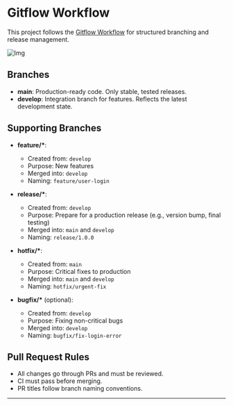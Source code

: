# Gitflow Workflow

This project follows the [Gitflow Workflow](https://www.atlassian.com/git/tutorials/comparing-workflows/gitflow-workflow) for structured branching and release management.

![Img](https://wac-cdn.atlassian.com/dam/jcr:cc0b526e-adb7-4d45-874e-9bcea9898b4a/04%20Hotfix%20branches.svg?cdnVersion=2710)

## Branches

- **main**: Production-ready code. Only stable, tested releases.
- **develop**: Integration branch for features. Reflects the latest development state.

## Supporting Branches

- **feature/\***:
    - Created from: `develop`
    - Purpose: New features
    - Merged into: `develop`
    - Naming: `feature/user-login`

- **release/\***:
    - Created from: `develop`
    - Purpose: Prepare for a production release (e.g., version bump, final testing)
    - Merged into: `main` and `develop`
    - Naming: `release/1.0.0`

- **hotfix/\***:
    - Created from: `main`
    - Purpose: Critical fixes to production
    - Merged into: `main` and `develop`
    - Naming: `hotfix/urgent-fix`

- **bugfix/\*** (optional):
    - Created from: `develop`
    - Purpose: Fixing non-critical bugs
    - Merged into: `develop`
    - Naming: `bugfix/fix-login-error`

## Pull Request Rules

- All changes go through PRs and must be reviewed.
- CI must pass before merging.
- PR titles follow branch naming conventions.

---

